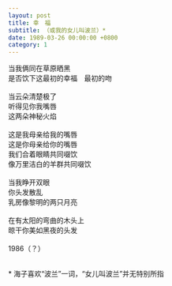 ```yaml
---
layout: post
title: 幸　福
subtitle: （或我的女儿叫波兰）*
date: 1989-03-26 00:00:00 +0800
category: 1
---
```


当我俩同在草原晒黑<br>
是否饮下这最初的幸福　最初的吻<br>
<br>
当云朵清楚极了<br>
听得见你我嘴唇<br>
这两朵神秘火焰<br>
<br>
这是我母亲给我的嘴唇<br>
这是你母亲给你的嘴唇<br>
我们合着眼睛共同啜饮<br>
像万里洁白的羊群共同啜饮<br>
<br>
当我睁开双眼<br>
你头发散乱<br>
乳房像黎明的两只月亮<br>
<br>
在有太阳的弯曲的木头上<br>
晾干你美如黑夜的头发<br>
<br>
1986（？）<br>
<br>
<p class="zhushi">
* 海子喜欢“波兰”一词，“女儿叫波兰”并无特别所指
</p>